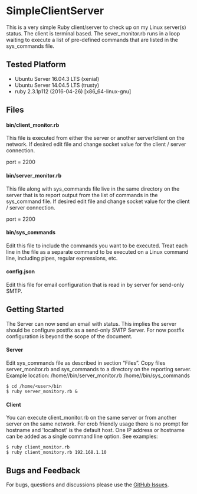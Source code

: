 # SimpleClientServer

This is a very simple Ruby client/server to check up on my Linux server(s) status. The client is terminal based. The sever_monitor.rb runs in a loop waiting to execute a list of pre-defined commands that are listed in the sys_commands file.


## Tested Platform

* Ubuntu Server 16.04.3 LTS (xenial)
* Ubuntu Server 14.04.5 LTS (trusty)
* ruby 2.3.1p112 (2016-04-26) [x86_64-linux-gnu]

## Files

#### bin/client_monitor.rb

This file is executed from either the server or another server/client on the network. If desired edit file and change socket value for the client / server connection.

port = 2200
      
#### bin/server_monitor.rb

This file along with sys_commands file live in the same directory on the server that is to report output from the list of     commands in the sys_command file. If desired edit file and change socket value for the client / server connection.

port = 2200
	
#### bin/sys_commands

Edit this file to include the commands you want to be executed. Treat each line in the file as a separate command to be executed on a Linux command line, including pipes, regular expressions, etc.

#### config.json
Edit this file for email configuration that is read in by server for send-only SMTP.

## Getting Started
The Server can now send an email with status.  This implies the server should be configure postfix as a send-only SMTP Server.  For now postfix configuration is beyond the scope of the document.
#### Server

Edit sys_commands file as described in section “Files”. Copy files server_monitor.rb and sys_commands to a directory on the reporting server.
Example location:  /home/<user>/bin/server_monitor.rb /home/<user>/bin/sys_commands
			
	$ cd /home/<user>/bin
	$ ruby server_monitory.rb &

#### Client

You can execute client_monitor.rb on the same server or from another server on the same network.  For crob friendly usage there is no prompt for hostname and 'localhost' is the default host.  One IP address or hostname can be added as a single command line option. See examples:
	
  	$ ruby client_monitor.rb			
  	$ ruby client_monitory.rb 192.168.1.10

## Bugs and Feedback

For bugs, questions and discussions please use the [GitHub Issues](https://github.com/jdoid/SimpleClientServer/issues).
